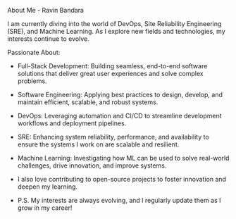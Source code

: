About Me - Ravin Bandara

I am currently diving into the world of DevOps, Site Reliability Engineering (SRE), and Machine Learning. As I explore new fields and technologies, my interests continue to evolve.

Passionate About:

- Full-Stack Development: Building seamless, end-to-end software solutions that deliver great user experiences and solve complex problems.

- Software Engineering: Applying best practices to design, develop, and maintain efficient, scalable, and robust systems.

- DevOps: Leveraging automation and CI/CD to streamline development workflows and deployment pipelines.

- SRE: Enhancing system reliability, performance, and availability to ensure the systems I work on are scalable and resilient.

- Machine Learning: Investigating how ML can be used to solve real-world challenges, drive innovation, and improve systems.

- I also love contributing to open-source projects to foster innovation and deepen my learning.

- P.S. My interests are always evolving, and I regularly update them as I grow in my career!
